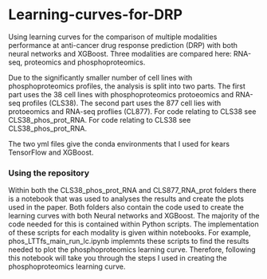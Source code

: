 # Learning-curves-for-DRP

Using learning curves for the comparison of multiple modalities performance at anti-cancer drug response prediction (DRP) with both neural networks and XGBoost.
Three modalities are compared here: RNA-seq, proteomics and phosphoproteomics.

Due to the significantly smaller number of cell lines with phosphoproteomics profiles, the analysis is split into two parts. The first part uses the 38 cell lines with phosphoproteomics protoeomics and RNA-seq profiles (CLS38). The second part uses the 877 cell lies with  protoeomics and RNA-seq proflies (CL877). For code relating to CLS38 see CLS38_phos_prot_RNA. For code relating to CLS38 see CLS38_phos_prot_RNA. 

The two yml files give the conda environments that I used for kears TensorFlow and XGBoost. 


### Using the repository 
Within both the CLS38_phos_prot_RNA and CLS877_RNA_prot folders there is a notebook that was used to analyses the results and create the plots used in the paper. 
Both folders also contain the code used to create the learning curves with both Neural networks and XGBoost. The majority of the code needed for this is contained within Python scripts. The implementation of these scripts for each modality is given within notebooks. For example, phos_LTTfs_main_run_lc.ipynb implemnts these scripts to find the results needed to plot the phosphoproteomics learning curve. Therefore, following this notebook will take you through the steps I used in creating the phosphoproteomics learning curve. 
